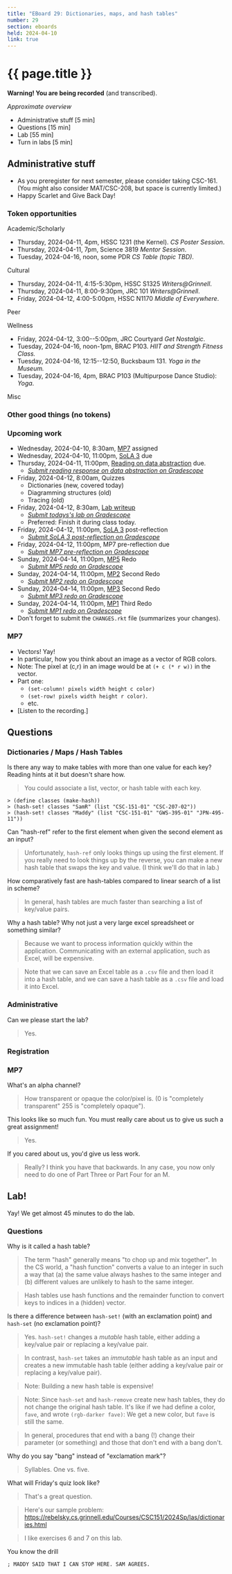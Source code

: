 ```yaml
---
title: "EBoard 29: Dictionaries, maps, and hash tables"
number: 29
section: eboards
held: 2024-04-10
link: true
---
```

# {{ page.title }}

**Warning! You are being recorded** (and transcribed). 

_Approximate overview_

* Administrative stuff [5 min]
* Questions [15 min]
* Lab [55 min]
* Turn in labs [5 min]

Administrative stuff
--------------------

* As you preregister for next semester, please consider taking CSC-161.
  (You might also consider MAT/CSC-208, but space is currently limited.)
* Happy Scarlet and Give Back Day!

### Token opportunities

Academic/Scholarly

* Thursday, 2024-04-11, 4pm, HSSC 1231 (the Kernel).
  _CS Poster Session_.
* Thursday, 2024-04-11, 7pm, Science 3819
  _Mentor Session_.
* Tuesday, 2024-04-16, noon, some PDR
  _CS Table (topic TBD)_.

Cultural

* Thursday, 2024-04-11, 4:15-5:30pm, HSSC S1325
  _Writers@Grinnell_.
* Thursday, 2024-04-11, 8:00-9:30pm, JRC 101
  _Writers@Grinnell_.
* Friday, 2024-04-12, 4:00-5:00pm, HSSC N1170
  _Middle of Everywhere_.

Peer

Wellness

* Friday, 2024-04-12, 3:00--5:00pm, JRC Courtyard
  _Get Nostalgic_.
* Tuesday, 2024-04-16, noon-1pm, BRAC P103.
  _HIIT and Strength Fitness Class._
* Tuesday, 2024-04-16, 12:15--12:50, Bucksbaum 131.
  _Yoga in the Museum._
* Tuesday, 2024-04-16, 4pm, BRAC P103 (Multipurpose Dance Studio):
  _Yoga_.

Misc

### Other good things (no tokens)

### Upcoming work

* Wednesday, 2024-04-10, 8:30am, [MP7](../mps/mp07) assigned
* Wednesday, 2024-04-10, 11:00pm, [SoLA 3](../las/) due
* Thursday, 2024-04-11, 11:00pm, [Reading on data abstraction](../readings/data-abstraction) due.
    * [_Submit reading response on data abstraction on Gradescope_](https://www.gradescope.com/courses/690100/assignments/4340977)
* Friday, 2024-04-12, 8:00am, Quizzes
    * Dictionaries (new, covered today)
    * Diagramming structures (old)
    * Tracing (old)
* Friday, 2024-04-12, 8:30am, [Lab writeup](../labs/hash-tables)
    * [_Submit todays's lab on Gradescope_](https://www.gradescope.com/courses/690100/assignments/4340999)
    * Preferred: Finish it during class today.
* Friday, 2024-04-12, 11:00pm, [SoLA 3](../las/) post-reflection
    * [_Submit SoLA 3 post-reflection on Gradescope_](https://www.gradescope.com/courses/690100/assignments/4248183)
* Friday, 2024-04-12, 11:00pm, MP7 pre-reflection due
    * [_Submit MP7 pre-reflection on Gradescope_](https://www.gradescope.com/courses/690100/assignments/4330325)
* Sunday, 2024-04-14, 11:00pm, [MP5](../mps/mp05) Redo
    * [_Submit MP5 redo on Gradescope_](https://www.gradescope.com/courses/690100/assignments/4248212)
* Sunday, 2024-04-14, 11:00pm, [MP2](../mps/mp02) Second Redo
    * [_Submit MP2 redo on Gradescope_](https://www.gradescope.com/courses/690100/assignments/4323413)
* Sunday, 2024-04-14, 11:00pm, [MP3](../mps/mp03) Second Redo
    * [_Submit MP3 redo on Gradescope_](https://www.gradescope.com/courses/690100/assignments/4323418)
* Sunday, 2024-04-14, 11:00pm, [MP1](../mps/mp01) Third Redo
    * [_Submit MP1 redo on Gradescope_](https://www.gradescope.com/courses/690100/assignments/4323410/)
* Don't forget to submit the `CHANGES.rkt` file (summarizes your changes).

### MP7

* Vectors! Yay!
* In particular, how you think about an image as a vector of RGB colors.
* Note: The pixel at (c,r) in an image would be at `(+ c (* r w))` in 
  the vector.
* Part one: 
    * `(set-column! pixels width height c color)`
    * `(set-row! pixels width height r color)`.
    * etc.
* [Listen to the recording.]

Questions
---------

### Dictionaries / Maps / Hash Tables

Is there any way to make tables with more than one value for each
key? Reading hints at it but doesn't share how.

> You could associate a list, vector, or hash table with each key.

```
> (define classes (make-hash))
> (hash-set! classes "SamR" (list "CSC-151-01" "CSC-207-02"))
> (hash-set! classes "Maddy" (list "CSC-151-01" "GWS-395-01" "JPN-495-11"))
```

Can "hash-ref" refer to the first element when given the second element as an input?

> Unfortunately, `hash-ref` only looks things up using the first element.
  If you really need to look things up by the reverse, you can make a new
  hash table that swaps the key and value.  (I think we'll do that in
  lab.)

How comparatively fast are hash-tables compared to linear search of a 
list in scheme?

> In general, hash tables are much faster than searching a list of
  key/value pairs.

Why a hash table? Why not just a very large excel spreadsheet or something 
similar?

> Because we want to process information quickly within the application. 
  Communicating with an external application, such as Excel, will be 
  expensive.

> Note that we can save an Excel table as a `.csv` file and then load
  it into a hash table, and we can save a hash table as a `.csv` file
  and load it into Excel.

### Administrative

Can we please start the lab?

> Yes.

### Registration

### MP7

What's an alpha channel?

> How transparent or opaque the color/pixel is. (0 is "completely transparent"
  255 is "completely opaque").

This looks like so much fun. You must really care about us to give us such a
great assignment!

> Yes.

If you cared about us, you'd give us less work.

> Really? I think you have that backwards. In any case, you now only need
  to do one of Part Three or Part Four for an M.

Lab!
----

Yay! We get almost 45 minutes to do the lab.

### Questions

Why is it called a hash table?

> The term "hash" generally means "to chop up and mix together". In
  the CS world, a "hash function" converts a value to an integer in
  such a way that (a) the same value always hashes to the same integer
  and (b) different values are unlikely to hash to the same integer.

> Hash tables use hash functions and the remainder function to convert 
  keys to indices in a (hidden) vector.

Is there a difference between `hash-set!` (with an exclamation point)
and `hash-set` (no exclamation point)?

> Yes. `hash-set!` changes a *mutable* hash table, either adding a key/value
  pair or replacing a key/value pair.

> In contrast, `hash-set` takes an *immutable* hash table as an input
  and creates a new immutable hash table (either adding a key/value pair or 
  replacing a key/value pair).

> Note: Building a new hash table is expensive!

> Note: Since `hash-set` and `hash-remove` create new hash tables, they
  do not change the original hash table. It's like if we had
  define a color, `fave`, and wrote `(rgb-darker fave)`: We get
  a new color, but `fave` is still the same.

> In general, procedures that end with a bang (!) change their parameter
  (or something) and those that don't end with a bang don't.

Why do you say "bang" instead of "exclamation mark"?

> Syllables. One vs. five.

What will Friday's quiz look like?

> That's a great question.

> Here's our sample problem: 
  <https://rebelsky.cs.grinnell.edu/Courses/CSC151/2024Sp/las/dictionaries.html>

> I like exercises 6 and 7 on this lab.

You know the drill

`; MADDY SAID THAT I CAN STOP HERE. SAM AGREES.`

